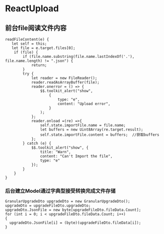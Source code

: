 # ReactUpload
## 前台file阅读文件内容
 
    readFileContent(e) {
       let self = this;
       let file = e.target.files[0];
        if (file) {
            if (file.name.substring(file.name.lastIndexOf('.'), file.name.length) != ".json") {
                return;
            }
            try {
                let reader = new FileReader();
                reader.readAsArrayBuffer(file);
                reader.onerror = () => {
                    $$.toolkit_alert("show",
                        {
                            type: "e",
                            content: "Upload error",
                        }
                    );
                };
                reader.onload =(re) =>{
                    self.state.importFile.name = file.name;
                    let buffers = new Uint8Array(re.target.result);
                    self.state.importFile.content = buffers;  //获取buffers
                };
            } catch (e) {
                $$.toolkit_alert("show", {
                    title: "Warn",
                    content: "Can't Import the file",
                    type: "e"
                });
            }
        }
    }
### 后台建立Model通过字典型接受转换完成文件存储

    GranularUpgradeDto upgradeDto = new GranularUpgradeDto();
    upgradeDto = upgradeFileDto.upgradeDto;
    upgradeDto.JsonFile = new byte[upgradeFileDto.fileData.Count];
    for (int i = 0; i < upgradeFileDto.fileData.Count; i++)
    { 
      upgradeDto.JsonFile[i] = (byte)(upgradeFileDto.fileData[i]);   
    }    
